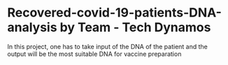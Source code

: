 # Recovered-covid-19-patients-DNA-analysis by Team - Tech Dynamos
In this project, one has to take input of the DNA of the patient and the output will be the most suitable DNA for vaccine preparation
